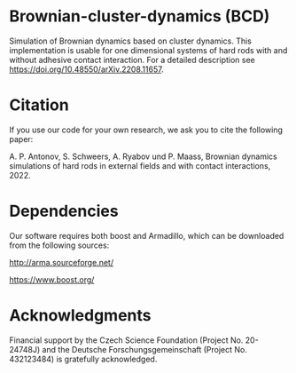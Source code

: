 # Brownian-cluster-dynamics (BCD)
Simulation of Brownian dynamics based on cluster dynamics. This implementation is usable for one dimensional systems of hard rods with and without adhesive contact interaction. For a detailed description see https://doi.org/10.48550/arXiv.2208.11657.

# Citation 
If you use our code for your own research, we ask you to cite the following paper:

A. P. Antonov, S. Schweers, A. Ryabov und P. Maass, Brownian dynamics simulations of hard rods in external fields and with contact interactions, 2022.

# Dependencies
Our software requires both boost and Armadillo, which can be downloaded from the following sources:

http://arma.sourceforge.net/

https://www.boost.org/

# Acknowledgments
Financial support by the Czech Science Foundation (Project No. 20-24748J) and the Deutsche Forschungsgemeinschaft (Project No. 432123484) is gratefully acknowledged.
